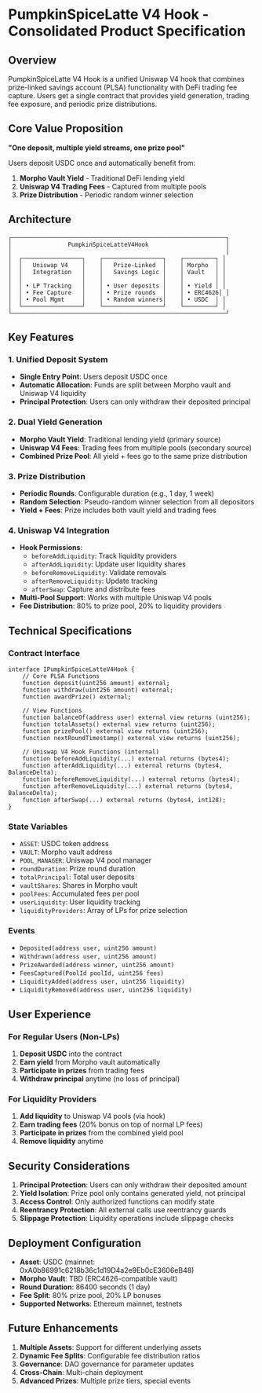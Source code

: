 # PumpkinSpiceLatte V4 Hook - Consolidated Product Specification

## Overview

PumpkinSpiceLatte V4 Hook is a unified Uniswap V4 hook that combines prize-linked savings account (PLSA) functionality with DeFi trading fee capture. Users get a single contract that provides yield generation, trading fee exposure, and periodic prize distributions.

## Core Value Proposition

**"One deposit, multiple yield streams, one prize pool"**

Users deposit USDC once and automatically benefit from:
1. **Morpho Vault Yield** - Traditional DeFi lending yield
2. **Uniswap V4 Trading Fees** - Captured from multiple pools
3. **Prize Distribution** - Periodic random winner selection

## Architecture

```
┌─────────────────────────────────────────────────────────────┐
│                PumpkinSpiceLatteV4Hook                      │
│                                                             │
│  ┌─────────────────┐    ┌─────────────────┐    ┌─────────┐ │
│  │   Uniswap V4    │    │   Prize-Linked  │    │ Morpho  │ │
│  │   Integration   │    │   Savings Logic │    │ Vault   │ │
│  │                 │    │                 │    │         │ │
│  │ • LP Tracking   │    │ • User deposits │    │ • Yield │ │
│  │ • Fee Capture   │    │ • Prize rounds  │    │ • ERC4626│ │
│  │ • Pool Mgmt     │    │ • Random winners│    │ • USDC  │ │
│  └─────────────────┘    └─────────────────┘    └─────────┘ │
└─────────────────────────────────────────────────────────────┘
```

## Key Features

### 1. Unified Deposit System
- **Single Entry Point**: Users deposit USDC once
- **Automatic Allocation**: Funds are split between Morpho vault and Uniswap V4 liquidity
- **Principal Protection**: Users can only withdraw their deposited principal

### 2. Dual Yield Generation
- **Morpho Vault Yield**: Traditional lending yield (primary source)
- **Uniswap V4 Fees**: Trading fees from multiple pools (secondary source)
- **Combined Prize Pool**: All yield + fees go to the same prize distribution

### 3. Prize Distribution
- **Periodic Rounds**: Configurable duration (e.g., 1 day, 1 week)
- **Random Selection**: Pseudo-random winner selection from all depositors
- **Yield + Fees**: Prize includes both vault yield and trading fees

### 4. Uniswap V4 Integration
- **Hook Permissions**: 
  - `beforeAddLiquidity`: Track liquidity providers
  - `afterAddLiquidity`: Update user liquidity shares
  - `beforeRemoveLiquidity`: Validate removals
  - `afterRemoveLiquidity`: Update tracking
  - `afterSwap`: Capture and distribute fees
- **Multi-Pool Support**: Works with multiple Uniswap V4 pools
- **Fee Distribution**: 80% to prize pool, 20% to liquidity providers

## Technical Specifications

### Contract Interface
```solidity
interface IPumpkinSpiceLatteV4Hook {
    // Core PLSA Functions
    function deposit(uint256 amount) external;
    function withdraw(uint256 amount) external;
    function awardPrize() external;
    
    // View Functions
    function balanceOf(address user) external view returns (uint256);
    function totalAssets() external view returns (uint256);
    function prizePool() external view returns (uint256);
    function nextRoundTimestamp() external view returns (uint256);
    
    // Uniswap V4 Hook Functions (internal)
    function beforeAddLiquidity(...) external returns (bytes4);
    function afterAddLiquidity(...) external returns (bytes4, BalanceDelta);
    function beforeRemoveLiquidity(...) external returns (bytes4);
    function afterRemoveLiquidity(...) external returns (bytes4, BalanceDelta);
    function afterSwap(...) external returns (bytes4, int128);
}
```

### State Variables
- `ASSET`: USDC token address
- `VAULT`: Morpho vault address
- `POOL_MANAGER`: Uniswap V4 pool manager
- `roundDuration`: Prize round duration
- `totalPrincipal`: Total user deposits
- `vaultShares`: Shares in Morpho vault
- `poolFees`: Accumulated fees per pool
- `userLiquidity`: User liquidity tracking
- `liquidityProviders`: Array of LPs for prize selection

### Events
- `Deposited(address user, uint256 amount)`
- `Withdrawn(address user, uint256 amount)`
- `PrizeAwarded(address winner, uint256 amount)`
- `FeesCaptured(PoolId poolId, uint256 fees)`
- `LiquidityAdded(address user, uint256 liquidity)`
- `LiquidityRemoved(address user, uint256 liquidity)`

## User Experience

### For Regular Users (Non-LPs)
1. **Deposit USDC** into the contract
2. **Earn yield** from Morpho vault automatically
3. **Participate in prizes** from trading fees
4. **Withdraw principal** anytime (no loss of principal)

### For Liquidity Providers
1. **Add liquidity** to Uniswap V4 pools (via hook)
2. **Earn trading fees** (20% bonus on top of normal LP fees)
3. **Participate in prizes** from the combined yield pool
4. **Remove liquidity** anytime

## Security Considerations

1. **Principal Protection**: Users can only withdraw their deposited amount
2. **Yield Isolation**: Prize pool only contains generated yield, not principal
3. **Access Control**: Only authorized functions can modify state
4. **Reentrancy Protection**: All external calls use reentrancy guards
5. **Slippage Protection**: Liquidity operations include slippage checks

## Deployment Configuration

- **Asset**: USDC (mainnet: 0xA0b86991c6218b36c1d19D4a2e9Eb0cE3606eB48)
- **Morpho Vault**: TBD (ERC4626-compatible vault)
- **Round Duration**: 86400 seconds (1 day)
- **Fee Split**: 80% prize pool, 20% LP bonuses
- **Supported Networks**: Ethereum mainnet, testnets

## Future Enhancements

1. **Multiple Assets**: Support for different underlying assets
2. **Dynamic Fee Splits**: Configurable fee distribution ratios
3. **Governance**: DAO governance for parameter updates
4. **Cross-Chain**: Multi-chain deployment
5. **Advanced Prizes**: Multiple prize tiers, special events
